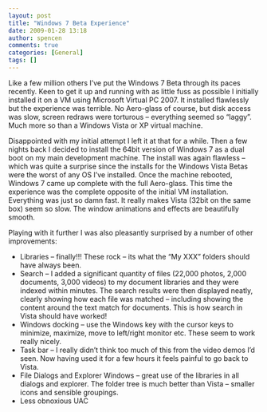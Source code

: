 ```yaml
---
layout: post
title: "Windows 7 Beta Experience"
date: 2009-01-28 13:18
author: spencen
comments: true
categories: [General]
tags: []
---
```



Like a few million others I’ve put the Windows 7 Beta through its paces recently. Keen to get it up and running with as little fuss as possible I initially installed it on a VM using Microsoft Virtual PC 2007. It installed flawlessly but the experience was terrible. No Aero-glass of course, but disk access was slow, screen redraws were torturous – everything seemed so “laggy”. Much more so than a Windows Vista or XP virtual machine.
  

Disappointed with my initial attempt I left it at that for a while. Then a few nights back I decided to install the 64bit version of Windows 7 as a dual boot on my main development machine. The install was again flawless – which was quite a surprise since the installs for the Windows Vista Betas were the worst of any OS I’ve installed. Once the machine rebooted, Windows 7 came up complete with the full Aero-glass. This time the experience was the complete opposite of the initial VM installation. Everything was just so damn fast. It really makes Vista (32bit on the same box) seem so slow. The window animations and effects are beautifully smooth.
  

Playing with it further I was also pleasantly surprised by a number of other improvements:
  

*   Libraries – finally!!! These rock – its what the “My XXX” folders should have always been. 
*   Search – I added a significant quantity of files (22,000 photos, 2,000 documents, 3,000 videos) to my document libraries and they were indexed within minutes. The search results were then displayed neatly, clearly showing how each file was matched – including showing the content around the text match for documents. This is how search in Vista should have worked! 
*   Windows docking – use the Windows key with the cursor keys to minimize, maximize, move to left/right monitor etc. These seem to work really nicely. 
*   Task bar – I really didn’t think too much of this from the video demos I’d seen. Now having used it for a few hours it feels painful to go back to Vista. 
*   File Dialogs and Explorer Windows – great use of the libraries in all dialogs and explorer. The folder tree is much better than Vista – smaller icons and sensible groupings. 
*   Less obnoxious UAC 

